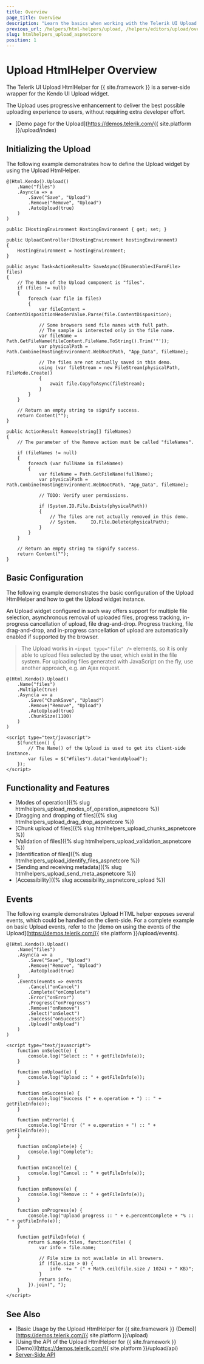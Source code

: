 ```yaml
---
title: Overview
page_title: Overview
description: "Learn the basics when working with the Telerik UI Upload HtmlHelper for {{ site.framework }}."
previous_url: /helpers/html-helpers/upload, /helpers/editors/upload/overview
slug: htmlhelpers_upload_aspnetcore
position: 1
---
```


# Upload HtmlHelper Overview

The Telerik UI Upload HtmlHelper for {{ site.framework }} is a server-side wrapper for the Kendo UI Upload widget.

The Upload uses progressive enhancement to deliver the best possible uploading experience to users, without requiring extra developer effort.

* [Demo page for the Upload](https://demos.telerik.com/{{ site.platform }}/upload/index)

## Initializing the Upload

The following example demonstrates how to define the Upload widget by using the Upload HtmlHelper.

```Razor
@(Html.Kendo().Upload()
    .Name("files")
    .Async(a => a
        .Save("Save", "Upload")
        .Remove("Remove", "Upload")
        .AutoUpload(true)
    )
)
```
```Controller
public IHostingEnvironment HostingEnvironment { get; set; }

public UploadController(IHostingEnvironment hostingEnvironment)
{
    HostingEnvironment = hostingEnvironment;
}

public async Task<ActionResult> SaveAsync(IEnumerable<IFormFile> files)
{
    // The Name of the Upload component is "files".
    if (files != null)
    {
        foreach (var file in files)
        {
            var fileContent = ContentDispositionHeaderValue.Parse(file.ContentDisposition);

            // Some browsers send file names with full path.
            // The sample is interested only in the file name.
            var fileName = Path.GetFileName(fileContent.FileName.ToString().Trim('"'));
            var physicalPath = Path.Combine(HostingEnvironment.WebRootPath, "App_Data", fileName);

            // The files are not actually saved in this demo.
            using (var fileStream = new FileStream(physicalPath, FileMode.Create))
            {
                await file.CopyToAsync(fileStream);
            }
        }
    }

    // Return an empty string to signify success.
    return Content("");
}

public ActionResult Remove(string[] fileNames)
{
    // The parameter of the Remove action must be called "fileNames".

    if (fileNames != null)
    {
        foreach (var fullName in fileNames)
        {
            var fileName = Path.GetFileName(fullName);
            var physicalPath = Path.Combine(HostingEnvironment.WebRootPath, "App_Data", fileName);

            // TODO: Verify user permissions.

            if (System.IO.File.Exists(physicalPath))
            {
                // The files are not actually removed in this demo.
                // System.     IO.File.Delete(physicalPath);
            }
        }
    }

    // Return an empty string to signify success.
    return Content("");
}
```

## Basic Configuration

The following example demonstrates the basic configuration of the Upload HtmlHelper and how to get the Upload widget instance.

An Upload widget configured in such way offers support for multiple file selection, asynchronous removal of uploaded files, progress tracking, in-progress cancellation of upload, file drag-and-drop. Progress tracking, file drag-and-drop, and in-progress cancellation of upload are automatically enabled if supported by the browser.

> The Upload works in `<input type="file" />` elements, so it is only able to upload files selected by the user, which exist in the file system. For uploading files generated with JavaScript on the fly, use another approach, e.g. an Ajax request.

```
@(Html.Kendo().Upload()
    .Name("files")
    .Multiple(true)
    .Async(a => a
        .Save("ChunkSave", "Upload")
        .Remove("Remove", "Upload")
        .AutoUpload(true)
        .ChunkSize(1100)
    )
)

<script type="text/javascript">
    $(function() {
        // The Name() of the Upload is used to get its client-side instance.
        var files = $("#files").data("kendoUpload");
    });
</script>
```

## Functionality and Features

* [Modes of operation]({% slug htmlhelpers_upload_modes_of_operation_aspnetcore %})
* [Dragging and dropping of files]({% slug htmlhelpers_upload_drag_drop_aspnetcore %})
* [Chunk upload of files]({% slug htmlhelpers_upload_chunks_aspnetcore %})
* [Validation of files]({% slug htmlhelpers_upload_validation_aspnetcore %})
* [Identification of files]({% slug htmlhelpers_upload_identify_files_aspnetcore %})
* [Sending and receiving metadata]({% slug htmlhelpers_upload_send_meta_aspnetcore %})
* [Accessibility]({% slug accessibility_aspnetcore_upload %})

## Events

The following example demonstrates Upload HTML helper exposes several events, which could be handled on the client-side. For a complete example on basic Upload events, refer to the [demo on using the events of the Upload](https://demos.telerik.com/{{ site.platform }}/upload/events).

```
@(Html.Kendo().Upload()
    .Name("files")
    .Async(a => a
        .Save("Save", "Upload")
        .Remove("Remove", "Upload")
        .AutoUpload(true)
    )
    .Events(events => events
        .Cancel("onCancel")
        .Complete("onComplete")
        .Error("onError")
        .Progress("onProgress")
        .Remove("onRemove")
        .Select("onSelect")
        .Success("onSuccess")
        .Upload("onUpload")
    )
)

<script type="text/javascript">
    function onSelect(e) {
        console.log("Select :: " + getFileInfo(e));
    }

    function onUpload(e) {
        console.log("Upload :: " + getFileInfo(e));
    }

    function onSuccess(e) {
        console.log("Success (" + e.operation + ") :: " + getFileInfo(e));
    }

    function onError(e) {
        console.log("Error (" + e.operation + ") :: " + getFileInfo(e));
    }

    function onComplete(e) {
        console.log("Complete");
    }

    function onCancel(e) {
        console.log("Cancel :: " + getFileInfo(e));
    }

    function onRemove(e) {
        console.log("Remove :: " + getFileInfo(e));
    }

    function onProgress(e) {
        console.log("Upload progress :: " + e.percentComplete + "% :: " + getFileInfo(e));
    }

    function getFileInfo(e) {
        return $.map(e.files, function(file) {
            var info = file.name;

            // File size is not available in all browsers.
            if (file.size > 0) {
                info  += " (" + Math.ceil(file.size / 1024) + " KB)";
            }
            return info;
        }).join(", ");
    }
</script>
```

## See Also

* [Basic Usage by the Upload HtmlHelper for {{ site.framework }} (Demo)](https://demos.telerik.com/{{ site.platform }}/upload)
* [Using the API of the Upload HtmlHelper for {{ site.framework }} (Demo)](https://demos.telerik.com/{{ site.platform }}/upload/api)
* [Server-Side API](/api/upload)
